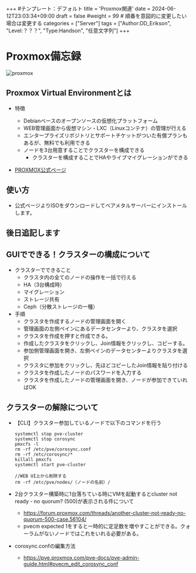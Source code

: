 +++
#テンプレート：デフォルト
title = 'Proxmox関連'
date = 2024-06-12T23:03:34+09:00
draft = false
#weight = 99 # 順番を意図的に変更したい場合は変更する
categories = ["Server"]
tags = ["Author:DD_Erikson", "Level:？？？", "Type:Handson", "任意文字列"]
+++

# Proxmox備忘録

![proxmox](/img/proxmox_beginner/proxmox-full-lockup-inverted.png)

## Proxmox Virtual Environmentとは

* 特徴
  * Debianベースのオープンソースの仮想化プラットフォーム
  * WEB管理画面から仮想マシン・LXC（Linuxコンテナ）の管理が行える
  * エンタープライズリポジトリとサポートチケットがついた有償プランもあるが、無料でも利用できる
  * ノードを3台用意することでクラスターを構成できる
    * クラスターを構成することでHAやライブマイグレーションができる

* [PROXMOX公式ページ](https://www.proxmox.com/en/)

## 使い方

* 公式ページよりISOをダウンロードしてベアメタルサーバーにインストールします。

## 後日追記します

## GUIでできる！クラスターの構成について

* クラスターでできること
  * クラスタ内の全てのノードの操作を一括で行える
  * HA（3台構成時）
  * マイグレーション
  * ストレージ共有
  * Ceph（分散ストレージの一種）
* 手順
  * クラスタを作成するノードの管理画面を開く
  * 管理画面の左側ペインにあるデータセンターより、クラスタを選択
  * クラスタを作成を押すと作成できる。
  * 作成したクラスタをクリックし、Join情報をクリックし、コピーする。
  * 参加側管理画面を開き、左側ペインのデータセンターよりクラスタを選択
  * クラスタに参加をクリックし、先ほどコピーしたJoin情報を貼り付ける
  * クラスタを作成したノードのパスワードを入力する
  * クラスタを作成したノードの管理画面を開き、ノードが参加できていればOK

## クラスターの解除について

* 【CLI】クラスター参加しているノードで以下のコマンドを行う

  ```
  systemctl stop pve-cluster
  systemctl stop corosync
  pmxcfs -l
  rm -rf /etc/pve/corosync.conf
  rm -rf /etc/corosync/*
  killall pmxcfs
  systemctl start pve-cluster

  //WEB UI上から削除する
  rm -rf /etc/pve/nodes/（ノードの名前）/
  ```

* 2台クラスター構築時に1台落ちている時にVMを起動するとcluster not ready - no quorum? (500)が表示される件について
  * https://forum.proxmox.com/threads/another-cluster-not-ready-no-quorum-500-case.56104/
  * pvecm expected 1をすると一時的に定足数を増やすことができる。クォーラムがないノードではこれをいれる必要がある。
* corosync.confの編集方法
  * https://pve.proxmox.com/pve-docs/pve-admin-guide.html#pvecm_edit_corosync_conf
